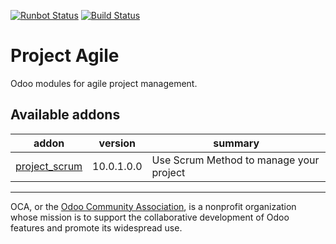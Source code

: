 [![Runbot Status](https://runbot.odoo-community.org/runbot/badge/flat/${REPO_ID}/11.0.svg)](https://runbot.odoo-community.org/runbot/repo/github-com-oca-project-agile-${REPO_ID})
[![Build Status](https://travis-ci.org/OCA/${REPO_NAME}.svg?branch=${BRANCH_NAME})](https://travis-ci.org/OCA/${REPO_NAME})

# Project Agile

Odoo modules for agile project management.

[//]: # (addons)

Available addons
----------------
addon | version | summary
--- | --- | ---
[project_scrum](project_scrum/) | 10.0.1.0.0 | Use Scrum Method to manage your project

[//]: # (end addons)

----

OCA, or the [Odoo Community Association](http://odoo-community.org/), is a nonprofit organization whose
mission is to support the collaborative development of Odoo features and
promote its widespread use.

